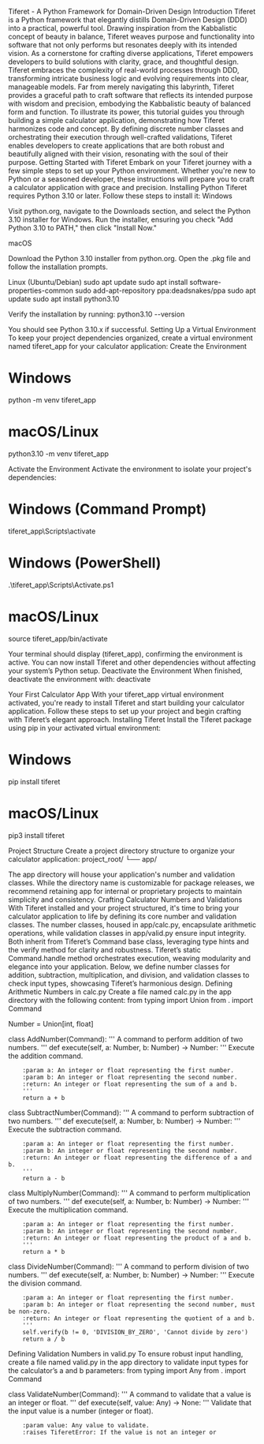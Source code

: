 Tiferet - A Python Framework for Domain-Driven Design
Introduction
Tiferet is a Python framework that elegantly distills Domain-Driven Design (DDD) into a practical, powerful tool. Drawing inspiration from the Kabbalistic concept of beauty in balance, Tiferet weaves purpose and functionality into software that not only performs but resonates deeply with its intended vision. As a cornerstone for crafting diverse applications, Tiferet empowers developers to build solutions with clarity, grace, and thoughtful design.
Tiferet embraces the complexity of real-world processes through DDD, transforming intricate business logic and evolving requirements into clear, manageable models. Far from merely navigating this labyrinth, Tiferet provides a graceful path to craft software that reflects its intended purpose with wisdom and precision, embodying the Kabbalistic beauty of balanced form and function. To illustrate its power, this tutorial guides you through building a simple calculator application, demonstrating how Tiferet harmonizes code and concept. By defining discrete number classes and orchestrating their execution through well-crafted validations, Tiferet enables developers to create applications that are both robust and beautifully aligned with their vision, resonating with the soul of their purpose.
Getting Started with Tiferet
Embark on your Tiferet journey with a few simple steps to set up your Python environment. Whether you're new to Python or a seasoned developer, these instructions will prepare you to craft a calculator application with grace and precision.
Installing Python
Tiferet requires Python 3.10 or later. Follow these steps to install it:
Windows

Visit python.org, navigate to the Downloads section, and select the Python 3.10 installer for Windows.
Run the installer, ensuring you check "Add Python 3.10 to PATH," then click "Install Now."

macOS

Download the Python 3.10 installer from python.org.
Open the .pkg file and follow the installation prompts.

Linux (Ubuntu/Debian)
sudo apt update
sudo apt install software-properties-common
sudo add-apt-repository ppa:deadsnakes/ppa
sudo apt update
sudo apt install python3.10

Verify the installation by running:
python3.10 --version

You should see Python 3.10.x if successful.
Setting Up a Virtual Environment
To keep your project dependencies organized, create a virtual environment named tiferet_app for your calculator application:
Create the Environment
# Windows
python -m venv tiferet_app

# macOS/Linux
python3.10 -m venv tiferet_app

Activate the Environment
Activate the environment to isolate your project's dependencies:
# Windows (Command Prompt)
tiferet_app\Scripts\activate

# Windows (PowerShell)
.\tiferet_app\Scripts\Activate.ps1

# macOS/Linux
source tiferet_app/bin/activate

Your terminal should display (tiferet_app), confirming the environment is active. You can now install Tiferet and other dependencies without affecting your system’s Python setup.
Deactivate the Environment
When finished, deactivate the environment with:
deactivate

Your First Calculator App
With your tiferet_app virtual environment activated, you're ready to install Tiferet and start building your calculator application. Follow these steps to set up your project and begin crafting with Tiferet’s elegant approach.
Installing Tiferet
Install the Tiferet package using pip in your activated virtual environment:
# Windows
pip install tiferet

# macOS/Linux
pip3 install tiferet

Project Structure
Create a project directory structure to organize your calculator application:
project_root/
└── app/

The app directory will house your application's number and validation classes. While the directory name is customizable for package releases, we recommend retaining app for internal or proprietary projects to maintain simplicity and consistency.
Crafting Calculator Numbers and Validations
With Tiferet installed and your project structured, it's time to bring your calculator application to life by defining its core number and validation classes. The number classes, housed in app/calc.py, encapsulate arithmetic operations, while validation classes in app/valid.py ensure input integrity. Both inherit from Tiferet’s Command base class, leveraging type hints and the verify method for clarity and robustness. Tiferet’s static Command.handle method orchestrates execution, weaving modularity and elegance into your application. Below, we define number classes for addition, subtraction, multiplication, and division, and validation classes to check input types, showcasing Tiferet’s harmonious design.
Defining Arithmetic Numbers in calc.py
Create a file named calc.py in the app directory with the following content:
from typing import Union
from . import Command

Number = Union[int, float]

class AddNumber(Command):
    '''
    A command to perform addition of two numbers.
    '''
    def execute(self, a: Number, b: Number) -> Number:
        '''
        Execute the addition command.

        :param a: An integer or float representing the first number.
        :param b: An integer or float representing the second number.
        :return: An integer or float representing the sum of a and b.
        '''
        return a + b

class SubtractNumber(Command):
    '''
    A command to perform subtraction of two numbers.
    '''
    def execute(self, a: Number, b: Number) -> Number:
        '''
        Execute the subtraction command.

        :param a: An integer or float representing the first number.
        :param b: An integer or float representing the second number.
        :return: An integer or float representing the difference of a and b.
        '''
        return a - b

class MultiplyNumber(Command):
    '''
    A command to perform multiplication of two numbers.
    '''
    def execute(self, a: Number, b: Number) -> Number:
        '''
        Execute the multiplication command.

        :param a: An integer or float representing the first number.
        :param b: An integer or float representing the second number.
        :return: An integer or float representing the product of a and b.
        '''
        return a * b

class DivideNumber(Command):
    '''
    A command to perform division of two numbers.
    '''
    def execute(self, a: Number, b: Number) -> Number:
        '''
        Execute the division command.

        :param a: An integer or float representing the first number.
        :param b: An integer or float representing the second number, must be non-zero.
        :return: An integer or float representing the quotient of a and b.
        '''
        self.verify(b != 0, 'DIVISION_BY_ZERO', 'Cannot divide by zero')
        return a / b

Defining Validation Numbers in valid.py
To ensure robust input handling, create a file named valid.py in the app directory to validate input types for the calculator’s a and b parameters:
from typing import Any
from . import Command

class ValidateNumber(Command):
    '''
    A command to validate that a value is an integer or float.
    '''
    def execute(self, value: Any) -> None:
        '''
        Validate that the input value is a number (integer or float).

        :param value: Any value to validate.
        :raises TiferetError: If the value is not an integer or

